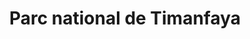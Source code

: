 ---
title: "Parc national de Timanfaya"
description: "À faire absolument ! Ce parc nous donne l'impression d'être sur un autre planète (sûrement sur Mars). La beauté des paysages est tout simplement incroyable, on y voit des volcans de près. Bon à savoir : l'accès vous coûtera 22 € par personne et je vous recommande d'y aller tôt pour éviter la queue. Une fois arrivé sur le parking, il faut prendre la navette qui vous fera visiter le parc. Dans le bus, placez vous à droite."
lat: 29.02521585217567
lon: -13.78337860107422
address: "35560 Las Palmas de Grande Canarie, Espagne"
website: https://www.miteco.gob.es/es/parques-nacionales-oapn/red-parques-nacionales/parques-nacionales/timanfaya/guia-visitante/mancha-blanca.html
tags: "parc"
image: images/parc-timanfaya.jpg
---